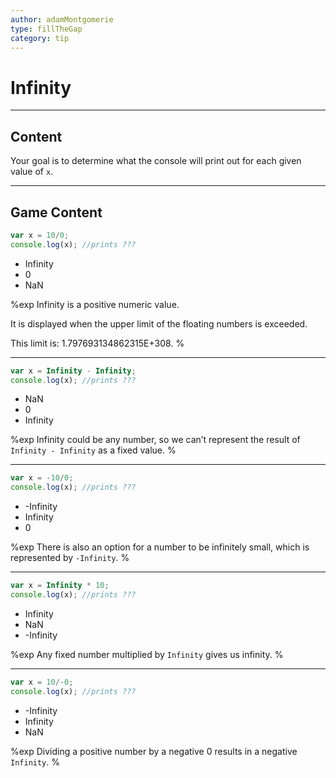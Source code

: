 ```yaml
---
author: adamMontgomerie
type: fillTheGap
category: tip
---
```


# Infinity


---

## Content

Your goal is to determine what the console
will print out for each given value of `x`.


---

## Game Content

```js
var x = 10/0;
console.log(x); //prints ???
```

- Infinity
- 0
- NaN

%exp
Infinity is a positive numeric value.

It is displayed when the upper limit of the floating numbers is exceeded.

This limit is: 1.797693134862315E+308.
%

---

```javascript
var x = Infinity - Infinity;
console.log(x); //prints ???
```

- NaN
- 0
- Infinity

%exp
Infinity could be any number, so we can’t represent the result of `Infinity - Infinity` as a fixed value.
%

---

```javascript
var x = -10/0;
console.log(x); //prints ???
```

- -Infinity
- Infinity
- 0

%exp
There is also an option for a number to be infinitely small, which is represented by `-Infinity`.
%

---

```javascript
var x = Infinity * 10;
console.log(x); //prints ???
```

- Infinity
- NaN
- -Infinity

%exp
Any fixed number multiplied by `Infinity` gives us infinity.
%

---

```javascript
var x = 10/-0;
console.log(x); //prints ???
```

- -Infinity
- Infinity
- NaN

%exp
Dividing a positive number by a negative 0 results in a negative `Infinity`.
%

